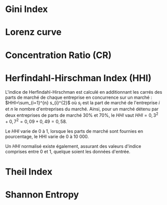 # Gini Index


# Lorenz curve

# Concentration Ratio (CR)

# Herfindahl-Hirschman Index (HHI)

L'indice de Herfindahl-Hirschman est calculé en additionnant les carrés des parts de marché de chaque entreprise en concurrence sur un marché : $HHI=\sum_{i=1}^{n} s_{i}^{2}$ où $s_{i}$ est la part de marché de l'entreprise $i$ et $n$ le nombre d'entreprises du marché. Ainsi, pour un marché détenu par deux entreprises de parts de marché 30% et 70%, le $HHI$ vaut $HHI=0,3^{2}+0,7^{2}=0,09+0,49=0,58$.

Le $HHI$ varie de 0 à 1, lorsque les parts de marché sont fournies en pourcentage, le HHI varie de 0 à 10 000.

Un $HHI$ normalisé existe également, assurant des valeurs d'indice comprises entre 0 et 1, quelque soient les données d'entrée.


# Theil Index

# Shannon Entropy
